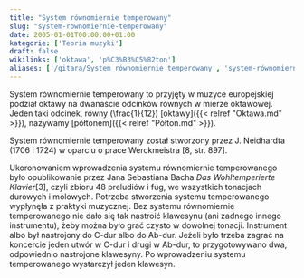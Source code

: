 ```yaml
---
title: "System równomiernie temperowany"
slug: "system-rownomiernie-temperowany"
date: 2005-01-01T00:00:00+01:00
kategorie: ['Teoria muzyki']
draft: false
wikilinks: ['oktawa', 'p%C3%B3%C5%82ton']
aliases: ['/gitara/System_równomiernie_temperowany', 'system-równomiernie-temperowany']
---
```

System równomiernie temperowany to przyjęty w muzyce europejskiej
podział oktawy na dwanaście odcinków równych w mierze oktawowej. Jeden
taki odcinek, równy \(\frac{1}{12}\) [oktawy]({{< relref "Oktawa.md" >}}),
nazywamy [półtonem]({{< relref "Półton.md" >}}).

System równomiernie temperowany został stworzony przez J. Neidhardta
(1706 i 1724) w oparciu o prace Werckmeistra \[8, str. 897\].

Ukoronowaniem wprowadzenia systemu równomiernie temperowanego było
opublikowanie przez Jana Sebastiana Bacha *Das Wohltemperierte
Klavier*\[3\], czyli zbioru 48 preludiów i fug, we wszystkich tonacjach
durowych i molowych. Potrzeba stworzenia systemu temperowanego wypłynęła
z praktyki muzycznej. Bez systemu równomiernie temperowanego nie dało
się tak nastroić klawesynu (ani żadnego innego instrumentu), żeby można
było grać czysto w dowolnej tonacji. Instrument albo był nastrojony do
C-dur albo do Ab-dur. Jeżeli było trzeba zagrać na koncercie jeden utwór
w C-dur i drugi w Ab-dur, to przygotowywano dwa, odpowiednio nastrojone
klawesyny. Po wprowadzeniu systemu temperowanego wystarczył jeden
klawesyn.

